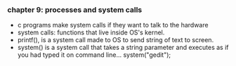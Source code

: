 
### chapter 9: processes and system calls

* c programs make system calls if they want to talk to the hardware
* system calls: functions that live inside OS's kernel.
* printf(), is a system call made to OS to send string of text to screen.
* system() is a system call that takes a string parameter and executes as if you had typed it on command line... system("gedit");
